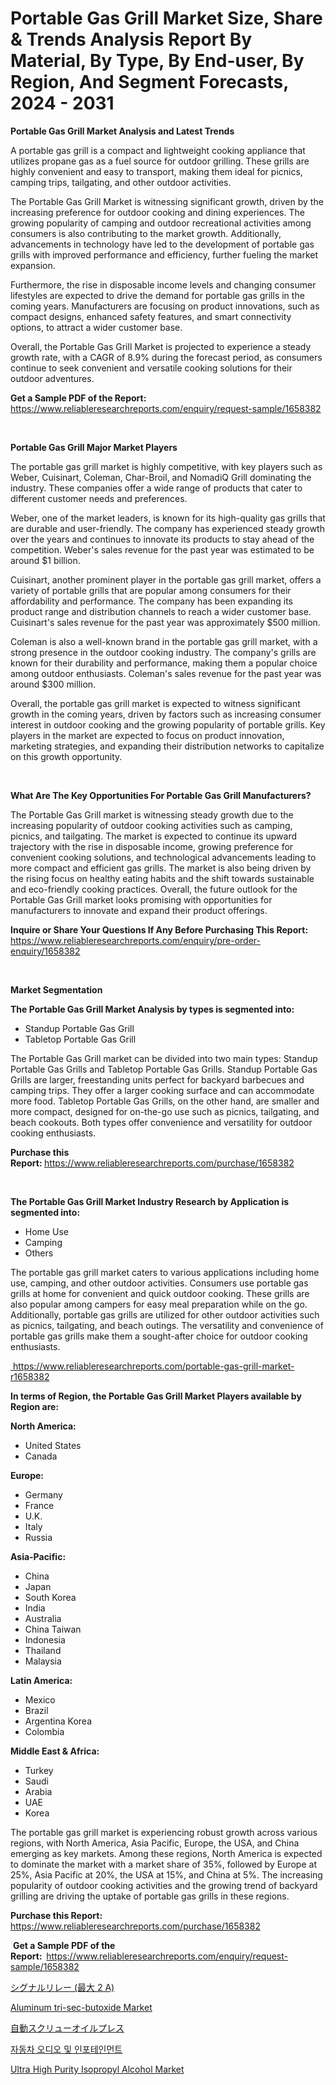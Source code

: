 <p><h1>Portable Gas Grill Market Size, Share & Trends Analysis Report By Material, By Type, By End-user, By Region, And Segment Forecasts, 2024 - 2031</h1></p><p><strong>Portable Gas Grill Market Analysis and Latest Trends</strong></p>
<p><p>A portable gas grill is a compact and lightweight cooking appliance that utilizes propane gas as a fuel source for outdoor grilling. These grills are highly convenient and easy to transport, making them ideal for picnics, camping trips, tailgating, and other outdoor activities.</p><p>The Portable Gas Grill Market is witnessing significant growth, driven by the increasing preference for outdoor cooking and dining experiences. The growing popularity of camping and outdoor recreational activities among consumers is also contributing to the market growth. Additionally, advancements in technology have led to the development of portable gas grills with improved performance and efficiency, further fueling the market expansion.</p><p>Furthermore, the rise in disposable income levels and changing consumer lifestyles are expected to drive the demand for portable gas grills in the coming years. Manufacturers are focusing on product innovations, such as compact designs, enhanced safety features, and smart connectivity options, to attract a wider customer base.</p><p>Overall, the Portable Gas Grill Market is projected to experience a steady growth rate, with a CAGR of 8.9% during the forecast period, as consumers continue to seek convenient and versatile cooking solutions for their outdoor adventures.</p></p>
<p><strong>Get a Sample PDF of the Report:&nbsp;</strong> <a href="https://www.reliableresearchreports.com/enquiry/request-sample/1658382">https://www.reliableresearchreports.com/enquiry/request-sample/1658382</a></p>
<p>&nbsp;</p>
<p><strong>Portable Gas Grill Major Market Players</strong></p>
<p><p>The portable gas grill market is highly competitive, with key players such as Weber, Cuisinart, Coleman, Char-Broil, and NomadiQ Grill dominating the industry. These companies offer a wide range of products that cater to different customer needs and preferences.</p><p>Weber, one of the market leaders, is known for its high-quality gas grills that are durable and user-friendly. The company has experienced steady growth over the years and continues to innovate its products to stay ahead of the competition. Weber's sales revenue for the past year was estimated to be around $1 billion.</p><p>Cuisinart, another prominent player in the portable gas grill market, offers a variety of portable grills that are popular among consumers for their affordability and performance. The company has been expanding its product range and distribution channels to reach a wider customer base. Cuisinart's sales revenue for the past year was approximately $500 million.</p><p>Coleman is also a well-known brand in the portable gas grill market, with a strong presence in the outdoor cooking industry. The company's grills are known for their durability and performance, making them a popular choice among outdoor enthusiasts. Coleman's sales revenue for the past year was around $300 million.</p><p>Overall, the portable gas grill market is expected to witness significant growth in the coming years, driven by factors such as increasing consumer interest in outdoor cooking and the growing popularity of portable grills. Key players in the market are expected to focus on product innovation, marketing strategies, and expanding their distribution networks to capitalize on this growth opportunity.</p></p>
<p>&nbsp;</p>
<p><strong>What Are The Key Opportunities For Portable Gas Grill Manufacturers?</strong></p>
<p><p>The Portable Gas Grill market is witnessing steady growth due to the increasing popularity of outdoor cooking activities such as camping, picnics, and tailgating. The market is expected to continue its upward trajectory with the rise in disposable income, growing preference for convenient cooking solutions, and technological advancements leading to more compact and efficient gas grills. The market is also being driven by the rising focus on healthy eating habits and the shift towards sustainable and eco-friendly cooking practices. Overall, the future outlook for the Portable Gas Grill market looks promising with opportunities for manufacturers to innovate and expand their product offerings.</p></p>
<p><strong>Inquire or Share Your Questions If Any Before Purchasing This Report:</strong> <a href="https://www.reliableresearchreports.com/enquiry/pre-order-enquiry/1658382">https://www.reliableresearchreports.com/enquiry/pre-order-enquiry/1658382</a></p>
<p>&nbsp;</p>
<p><strong>Market Segmentation</strong></p>
<p><strong>The Portable Gas Grill Market Analysis by types is segmented into:</strong></p>
<p><ul><li>Standup Portable Gas Grill</li><li>Tabletop Portable Gas Grill</li></ul></p>
<p><p>The Portable Gas Grill market can be divided into two main types: Standup Portable Gas Grills and Tabletop Portable Gas Grills. Standup Portable Gas Grills are larger, freestanding units perfect for backyard barbecues and camping trips. They offer a larger cooking surface and can accommodate more food. Tabletop Portable Gas Grills, on the other hand, are smaller and more compact, designed for on-the-go use such as picnics, tailgating, and beach cookouts. Both types offer convenience and versatility for outdoor cooking enthusiasts.</p></p>
<p><strong>Purchase this Report:&nbsp;</strong><a href="https://www.reliableresearchreports.com/purchase/1658382">https://www.reliableresearchreports.com/purchase/1658382</a></p>
<p>&nbsp;</p>
<p><strong>The Portable Gas Grill Market Industry Research by Application is segmented into:</strong></p>
<p><ul><li>Home Use</li><li>Camping</li><li>Others</li></ul></p>
<p><p>The portable gas grill market caters to various applications including home use, camping, and other outdoor activities. Consumers use portable gas grills at home for convenient and quick outdoor cooking. These grills are also popular among campers for easy meal preparation while on the go. Additionally, portable gas grills are utilized for other outdoor activities such as picnics, tailgating, and beach outings. The versatility and convenience of portable gas grills make them a sought-after choice for outdoor cooking enthusiasts.</p></p>
<p><a href="https://www.reliableresearchreports.com/portable-gas-grill-market-r1658382">&nbsp;https://www.reliableresearchreports.com/portable-gas-grill-market-r1658382</a></p>
<p><strong>In terms of Region, the Portable Gas Grill Market Players available by Region are:</strong></p>
<p>
    <p> <strong> North America: </strong>
        <ul>
            <li>United States</li>
            <li>Canada</li>
        </ul>
        </p> 
    <p> <strong> Europe: </strong>
        <ul>
            <li>Germany</li>
            <li>France</li>
            <li>U.K.</li>
            <li>Italy</li>
            <li>Russia</li>
        </ul>
        </p> 
    <p> <strong> Asia-Pacific: </strong>
        <ul>
            <li>China</li>
            <li>Japan</li>
            <li>South Korea</li>
            <li>India</li>
            <li>Australia</li>
            <li>China Taiwan</li>
            <li>Indonesia</li>
            <li>Thailand</li>
            <li>Malaysia</li>
        </ul>
        </p> 
    <p> <strong> Latin America: </strong>
        <ul>
            <li>Mexico</li>
            <li>Brazil</li>
            <li>Argentina Korea</li>
            <li>Colombia</li>
        </ul>
        </p> 
    <p> <strong> Middle East & Africa: </strong>
        <ul>
            <li>Turkey</li>
            <li>Saudi</li>
            <li>Arabia</li>
            <li>UAE</li>
            <li>Korea</li>
        </ul>
    </p>
    </p>
<p><p>The portable gas grill market is experiencing robust growth across various regions, with North America, Asia Pacific, Europe, the USA, and China emerging as key markets. Among these regions, North America is expected to dominate the market with a market share of 35%, followed by Europe at 25%, Asia Pacific at 20%, the USA at 15%, and China at 5%. The increasing popularity of outdoor cooking activities and the growing trend of backyard grilling are driving the uptake of portable gas grills in these regions.</p></p>
<p><strong>Purchase this Report: </strong><a href="https://www.reliableresearchreports.com/purchase/1658382">https://www.reliableresearchreports.com/purchase/1658382</a></p>
<p>&nbsp;<strong>Get a Sample PDF of the Report:&nbsp;&nbsp;</strong><a href="https://www.reliableresearchreports.com/enquiry/request-sample/1658382">https://www.reliableresearchreports.com/enquiry/request-sample/1658382</a></p>
<p><strong></strong></p>
<p><p><a href="https://medium.com/@antonehyatt1/%E3%82%B7%E3%82%B0%E3%83%8A%E3%83%AB%E3%83%AA%E3%83%AC%E3%83%BC-%E6%9C%80%E5%A4%A72%E3%82%A2%E3%83%B3%E3%83%9A%E3%82%A2-%E3%81%AE%E5%B8%82%E5%A0%B4%E8%AA%BF%E6%9F%BB%E3%83%AC%E3%83%9D%E3%83%BC%E3%83%88%E3%81%AB%E3%81%AF-2024%E5%B9%B4%E3%81%8B%E3%82%892031%E5%B9%B4%E3%81%BE%E3%81%A7%E3%81%AE-%E3%81%AEcagr%E3%81%A7%E4%BA%88%E6%B8%AC%E3%81%95%E3%82%8C%E3%81%9F%E5%B8%82%E5%A0%B4%E8%A6%8F%E6%A8%A1-%E3%82%B7%E3%82%A7%E3%82%A2-%E6%88%90%E9%95%B7%E7%8E%87%E3%81%AE%E5%88%86%E6%9E%90%E3%81%8C%E5%90%AB%E3%81%BE%E3%82%8C%E3%81%A6%E3%81%84%E3%81%BE%E3%81%99-7436a5a42951">シグナルリレー (最大 2 A)</a></p><p><a href="https://github.com/mdmisese/Market-Research-Report-List-1/blob/main/aluminum-tri-sec-butoxide-market.md">Aluminum tri-sec-butoxide Market</a></p><p><a href="https://medium.com/@chloeconn80/%E3%82%B0%E3%83%AD%E3%83%BC%E3%83%90%E3%83%AB%E8%87%AA%E5%8B%95%E3%82%B9%E3%82%AF%E3%83%AA%E3%83%A5%E3%83%BC%E3%82%AA%E3%82%A4%E3%83%AB%E3%83%97%E3%83%AC%E3%82%B9%E5%B8%82%E5%A0%B4%E3%82%BB%E3%82%AF%E3%82%BF%E3%83%BC-%E7%A8%AE%E9%A1%9E-%E3%82%A2%E3%83%97%E3%83%AA%E3%82%B1%E3%83%BC%E3%82%B7%E3%83%A7%E3%83%B3-%E5%B8%82%E5%A0%B4%E3%83%97%E3%83%AC%E3%83%BC%E3%83%A4%E3%83%BC%E3%81%AE%E6%88%A6%E7%95%A5-%E5%9C%B0%E5%9F%9F%E5%88%A5%E6%88%90%E9%95%B7%E3%81%AE%E3%82%A4%E3%83%B3%E3%82%B5%E3%82%A4%E3%83%88-%E3%81%8A%E3%82%88%E3%81%B3%E5%B0%86%E6%9D%A5%E3%81%AE%E4%BA%88%E6%B8%AC-2024%E5%B9%B4-2031%E5%B9%B4-0603bdbb0c5f">自動スクリューオイルプレス</a></p><p><a href="https://github.com/fredrickeglers/Market-Research-Report-List-2/blob/main/7625981147440.md">자동차 오디오 및 인포테인먼트</a></p><p><a href="https://github.com/wybrqqeb6/Market-Research-Report-List-1/blob/main/ultra-high-purity-isopropyl-alcohol-market.md">Ultra High Purity Isopropyl Alcohol Market</a></p></p>